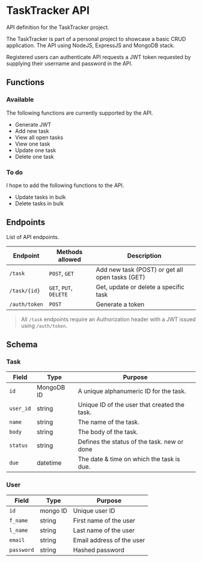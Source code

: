 # TaskTracker API

API definition for the TaskTracker project.

The TaskTracker is part of a personal project to showcase a basic CRUD application. The API using NodeJS, ExpressJS and MongoDB stack. 

Registered users can authenticate API requests a JWT token requested by supplying their username and password in the API.

## Functions

### Available

The following functions are currently supported by the API.

- Generate JWT
- Add new task
- View all open tasks
- View one task
- Update one task
- Delete one task

### To do

I hope to add the following functions to the API.

- Update tasks in bulk
- Delete tasks in bulk


## Endpoints

List of API endpoints.

| Endpoint | Methods allowed | Description |
| ---------|-----------------|-------------|
| `/task` | `POST`, `GET` | Add new task (POST) or get all open tasks (GET) |
| `/task/{id}` | `GET`, `PUT`, `DELETE` | Get, update or  delete a specific task|
| `/auth/token` | `POST` | Generate a token |

> All `/task` endpoints require an Authorization header with a JWT issued using `/auth/token`.

## Schema

### Task

| Field | Type | Purpose | 
|-------|------|---------|
| `id` | MongoDB ID | A unique alphanumeric ID for the task.|
| `user_id` | string | Unique ID of the user that created the task.|
| `name` | string | The name of the task. |
| `body` | string | The body of the task. |
| `status` | string | Defines the status of the task. new or done|
| `due` | datetime | The date & time on which the task is due. |

### User

| Field | Type | Purpose | 
|-------|------|---------|
| `id` | mongo ID | Unique user ID |
| `f_name` | string | First name of the user |
| `l_name` | string | Last name of the user |
| `email` | string | Email address of the user |
| `password` | string | Hashed password |

